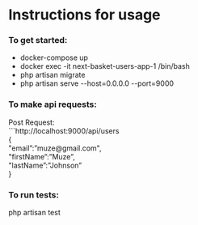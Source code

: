 <h1>Instructions for usage</h1>

<h3>To get started:</h3>
<ul>
    <li>docker-compose up</li>
    <li>docker exec -it next-basket-users-app-1 /bin/bash</li>
    <li>php artisan migrate</li>
    <li>php artisan serve --host=0.0.0.0 --port=9000</li>
</ul>


<h3>To make api requests:</h3>
Post Request: <br>
```http://localhost:9000/api/users <br>
{ <br>
    "email”:”muze@gmail.com", <br>
    "firstName”:”Muze”, <br>
    "lastName”:”Johnson” <br>
}

<h3>To run tests:</h3>
php artisan test <br>
